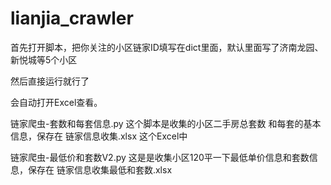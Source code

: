 # lianjia_crawler
首先打开脚本，把你关注的小区链家ID填写在dict里面，默认里面写了济南龙园、新悦城等5个小区

然后直接运行就行了

会自动打开Excel查看。

链家爬虫-套数和每套信息.py 这个脚本是收集的小区二手房总套数 和每套的基本信息，保存在 链家信息收集.xlsx 这个Excel中

链家爬虫-最低价和套数V2.py 这是是收集小区120平一下最低单价信息和套数信息，保存在 链家信息收集最低和套数.xlsx
